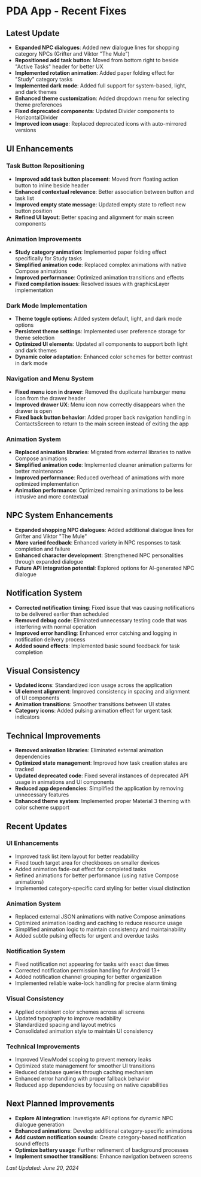 # PDA App - Recent Fixes

## Latest Update
- **Expanded NPC dialogues**: Added new dialogue lines for shopping category NPCs (Grifter and Viktor "The Mule")
- **Repositioned add task button**: Moved from bottom right to beside "Active Tasks" header for better UX
- **Implemented rotation animation**: Added paper folding effect for "Study" category tasks
- **Implemented dark mode**: Added full support for system-based, light, and dark themes
- **Enhanced theme customization**: Added dropdown menu for selecting theme preferences
- **Fixed deprecated components**: Updated Divider components to HorizontalDivider
- **Improved icon usage**: Replaced deprecated icons with auto-mirrored versions

## UI Enhancements

### Task Button Repositioning
- **Improved add task button placement**: Moved from floating action button to inline beside header
- **Enhanced contextual relevance**: Better association between button and task list
- **Improved empty state message**: Updated empty state to reflect new button position
- **Refined UI layout**: Better spacing and alignment for main screen components

### Animation Improvements
- **Study category animation**: Implemented paper folding effect specifically for Study tasks
- **Simplified animation code**: Replaced complex animations with native Compose animations
- **Improved performance**: Optimized animation transitions and effects
- **Fixed compilation issues**: Resolved issues with graphicsLayer implementation

### Dark Mode Implementation
- **Theme toggle options**: Added system default, light, and dark mode options
- **Persistent theme settings**: Implemented user preference storage for theme selection
- **Optimized UI elements**: Updated all components to support both light and dark themes
- **Dynamic color adaptation**: Enhanced color schemes for better contrast in dark mode

### Navigation and Menu System
- **Fixed menu icon in drawer**: Removed the duplicate hamburger menu icon from the drawer header
- **Improved drawer UX**: Menu icon now correctly disappears when the drawer is open
- **Fixed back button behavior**: Added proper back navigation handling in ContactsScreen to return to the main screen instead of exiting the app

### Animation System
- **Replaced animation libraries**: Migrated from external libraries to native Compose animations
- **Simplified animation code**: Implemented cleaner animation patterns for better maintenance
- **Improved performance**: Reduced overhead of animations with more optimized implementation
- **Animation performance**: Optimized remaining animations to be less intrusive and more contextual

## NPC System Enhancements
- **Expanded shopping NPC dialogues**: Added additional dialogue lines for Grifter and Viktor "The Mule"
- **More varied feedback**: Enhanced variety in NPC responses to task completion and failure
- **Enhanced character development**: Strengthened NPC personalities through expanded dialogue
- **Future API integration potential**: Explored options for AI-generated NPC dialogue

## Notification System
- **Corrected notification timing**: Fixed issue that was causing notifications to be delivered earlier than scheduled
- **Removed debug code**: Eliminated unnecessary testing code that was interfering with normal operation
- **Improved error handling**: Enhanced error catching and logging in notification delivery process
- **Added sound effects**: Implemented basic sound feedback for task completion

## Visual Consistency
- **Updated icons**: Standardized icon usage across the application
- **UI element alignment**: Improved consistency in spacing and alignment of UI components
- **Animation transitions**: Smoother transitions between UI states
- **Category icons**: Added pulsing animation effect for urgent task indicators

## Technical Improvements
- **Removed animation libraries**: Eliminated external animation dependencies
- **Optimized state management**: Improved how task creation states are tracked
- **Updated deprecated code**: Fixed several instances of deprecated API usage in animations and UI components
- **Reduced app dependencies**: Simplified the application by removing unnecessary features
- **Enhanced theme system**: Implemented proper Material 3 theming with color scheme support

## Recent Updates

### UI Enhancements
- Improved task list item layout for better readability
- Fixed touch target area for checkboxes on smaller devices
- Added animation fade-out effect for completed tasks
- Refined animations for better performance (using native Compose animations)
- Implemented category-specific card styling for better visual distinction

### Animation System
- Replaced external JSON animations with native Compose animations
- Optimized animation loading and caching to reduce resource usage
- Simplified animation logic to maintain consistency and maintainability
- Added subtle pulsing effects for urgent and overdue tasks

### Notification System
- Fixed notification not appearing for tasks with exact due times
- Corrected notification permission handling for Android 13+
- Added notification channel grouping for better organization
- Implemented reliable wake-lock handling for precise alarm timing

### Visual Consistency
- Applied consistent color schemes across all screens
- Updated typography to improve readability
- Standardized spacing and layout metrics
- Consolidated animation style to maintain UI consistency

### Technical Improvements
- Improved ViewModel scoping to prevent memory leaks
- Optimized state management for smoother UI transitions
- Reduced database queries through caching mechanism
- Enhanced error handling with proper fallback behavior
- Reduced app dependencies by focusing on native capabilities

## Next Planned Improvements
- **Explore AI integration**: Investigate API options for dynamic NPC dialogue generation
- **Enhanced animations**: Develop additional category-specific animations
- **Add custom notification sounds**: Create category-based notification sound effects
- **Optimize battery usage**: Further refinement of background processes
- **Implement smoother transitions**: Enhance navigation between screens

*Last Updated: June 20, 2024* 